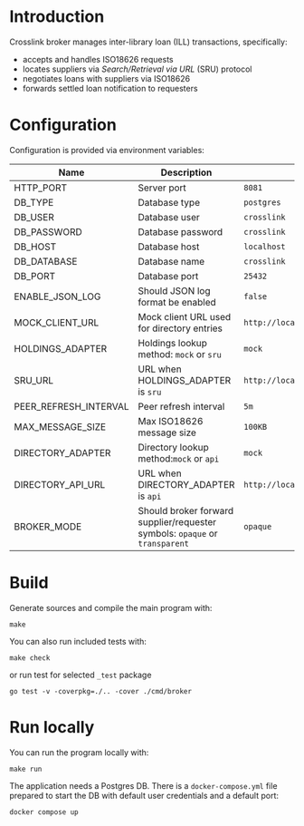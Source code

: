 # Introduction

Crosslink broker manages inter-library loan (ILL) transactions, specifically:

* accepts and handles ISO18626 requests
* locates suppliers via _Search/Retrieval via URL_ (SRU) protocol
* negotiates loans with suppliers via ISO18626
* forwards settled loan notification to requesters

# Configuration

Configuration is provided via environment variables:

| Name                  | Description                                                                  | Default value                             |
|-----------------------|------------------------------------------------------------------------------|-------------------------------------------|
| HTTP_PORT             | Server port                                                                  | `8081`                                    |
| DB_TYPE               | Database type                                                                | `postgres`                                |
| DB_USER               | Database user                                                                | `crosslink`                               |
| DB_PASSWORD           | Database password                                                            | `crosslink`                               |
| DB_HOST               | Database host                                                                | `localhost`                               |
| DB_DATABASE           | Database name                                                                | `crosslink`                               |
| DB_PORT               | Database port                                                                | `25432`                                   |
| ENABLE_JSON_LOG       | Should JSON log format be enabled                                            | `false`                                   |
| MOCK_CLIENT_URL       | Mock client URL used for directory entries                                   | `http://localhost:19083/iso18626`         |
| HOLDINGS_ADAPTER      | Holdings lookup method: `mock` or `sru`                                      | `mock`                                    |
| SRU_URL               | URL when HOLDINGS_ADAPTER is `sru`                                           | `http://localhost:8081/sru`               |
| PEER_REFRESH_INTERVAL | Peer refresh interval                                                        | `5m`                                      |
| MAX_MESSAGE_SIZE      | Max ISO18626 message size                                                    | `100KB`                                   |
| DIRECTORY_ADAPTER     | Directory lookup method:`mock` or `api`                                      | `mock`                                    |
| DIRECTORY_API_URL     | URL when DIRECTORY_ADAPTER is `api`                                          | `http://localhost:8081/directory/entries` |
| BROKER_MODE           | Should broker forward supplier/requester symbols: `opaque` or `transparent`  | `opaque`                                  |

# Build

Generate sources and compile the main program with:

```
make
```

You can also run included tests with:

```
make check
```

or run test for selected `_test` package

```
go test -v -coverpkg=./.. -cover ./cmd/broker
```

# Run locally

You can run the program locally with:

```
make run
```

The application needs a Postgres DB.
There is a `docker-compose.yml` file prepared to start the DB with default user credentials and a default port:

```
docker compose up
```
